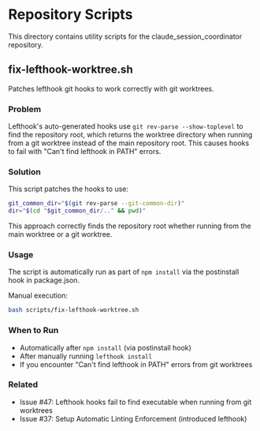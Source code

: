# Repository Scripts

This directory contains utility scripts for the claude_session_coordinator repository.

## fix-lefthook-worktree.sh

Patches lefthook git hooks to work correctly with git worktrees.

### Problem

Lefthook's auto-generated hooks use `git rev-parse --show-toplevel` to find
the repository root, which returns the worktree directory when running from a
git worktree instead of the main repository root. This causes hooks to fail
with "Can't find lefthook in PATH" errors.

### Solution

This script patches the hooks to use:

```bash
git_common_dir="$(git rev-parse --git-common-dir)"
dir="$(cd "$git_common_dir/.." && pwd)"
```

This approach correctly finds the repository root whether running from the
main worktree or a git worktree.

### Usage

The script is automatically run as part of `npm install` via the postinstall
hook in package.json.

Manual execution:

```bash
bash scripts/fix-lefthook-worktree.sh
```

### When to Run

- Automatically after `npm install` (via postinstall hook)
- After manually running `lefthook install`
- If you encounter "Can't find lefthook in PATH" errors from git worktrees

### Related

- Issue #47: Lefthook hooks fail to find executable when running from git worktrees
- Issue #37: Setup Automatic Linting Enforcement (introduced lefthook)
